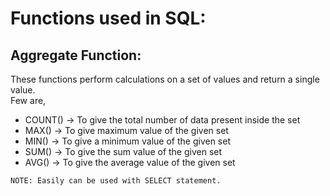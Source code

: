 # Functions used in SQL:

## Aggregate Function:
These functions perform calculations on a set of values and return a single value.   
Few are,   
- COUNT() -> To give the total number of data present inside the set
- MAX() -> To give maximum value of the given set
- MIN() -> To give a minimum value of the given set
- SUM() -> To give the sum value of the given set
- AVG() -> To give the average value of the given set

```
NOTE: Easily can be used with SELECT statement.
```
